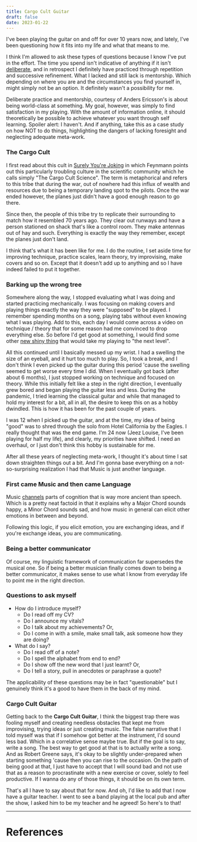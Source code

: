```yaml
---
title: Cargo Cult Guitar
draft: false
date: 2023-01-22
---
```


  

I've been playing the guitar on and off for over 10 years now, and lately, I've been questioning how it fits into my life and what that means to me.

I think I'm allowed to ask these types of questions because I know I've put in the effort. The time you spend isn't indicative of anything if it isn't [deliberate](https://www.annualreviews.org/doi/10.1146/annurev.psych.47.1.273), and in retrospect I definitely have practiced through repetition and successive refinement. What I lacked and still lack is mentorship. Which depending on where you are and the circumstances you find yourself in, might simply not be an option. It definitely wasn't a possibility for me.

Deliberate practice and mentorship, courtesy of Anders Ericsson's is about being world-class at something. My goal, however, was simply to find satisfaction in my playing. With the amount of information online, it should theoretically be possible to achieve whatever you want through self learning. 
Spoiler alert: I haven't. And if anything, take this as a case study on how NOT to do things, highlighting the dangers of lacking foresight and neglecting adequate meta-work. 
### The Cargo Cult
I first read about this cult in [Surely You're Joking](https://en.wikipedia.org/wiki/Surely_You%27re_Joking,_Mr._Feynman!)  in which Feynmann points out this particularly troubling culture in the scientific community which he calls simply "The Cargo Cult Science". The term is metaphorical and refers to this tribe that during the war, out of nowhere had this influx of wealth and resources due to being a temporary landing spot to the pilots. Once the war ended however, the planes just didn't have a good enough reason to go there. 

Since then, the people of this tribe try to replicate their surrounding to match how it resembled 70 years ago. They clear out runways and have a person stationed on shack that's like a control room. They make antennas out of hay and such. Everything is exactly the way they remember, except the planes just don't land.

I think that's what it has been like for me. I do the routine, I set aside time for improving technique, practice scales, learn theory, try improvising, make covers and so on. Except that it doesn't add up to anything and so I have indeed failed to put it together. 

### Barking up the wrong tree
Somewhere along the way, I stopped evaluating what I was doing and started practicing mechanically. I was focusing on making covers and playing things exactly the way they were "supposed" to be played. I remember spending months on a song, playing tabs without even knowing what I was playing. Add to this, each day I would come across a video on technique / theory that for some reason had me convinced to drop everything else. So before I'd get good at something, I would find some other [new shiny thing](https://wiki.debian.org/DontBreakDebian#Don.27t_suffer_from_Shiny_New_Stuff_Syndrome) that would take my playing to "the next level". 

All this continued until I basically messed up my wrist. I had a swelling the size of an eyeball, and it hurt too much to play. So, I took a break, and I don't think I even picked up the guitar during this period 'cause the swelling seemed to get worse every time I did. When I eventually got back (after about 6 months), I just stopped working on technique and focused on theory.  While this initially felt like a step in the right direction, I eventually grew bored and began playing the guitar less and less. During the pandemic, I tried learning the classical guitar and while that managed to hold my interest for a bit, all in all, the desire to keep this on as a hobby dwindled. This is how it has been for the past couple of years. 

I was 12 when I picked up the guitar, and at the time, my idea of being "good" was to shred through the solo from Hotel California by the Eagles. I really thought that was the end game. I'm 24 now (Jeez Louise, I've been playing for half my life), and clearly, my priorities have shifted. I need an overhaul, or I just don't think this hobby is sustainable for me.

After all these years of neglecting meta-work, I thought it's about time I sat down straighten things out a bit. And I'm gonna base everything on a not-so-surprising realization I had that Music is just another language. 

### First came Music and then came Language
Music [channels](https://neurosciencenews.com/theory-music-underlies-language-acquisition/ ) parts of cognition that is way more ancient than speech. Which is a pretty neat factoid in that it explains why a Major Chord sounds happy, a Minor Chord sounds sad, and how music in general can elicit other emotions in between and beyond.

Following this logic, if you elicit emotion, you are exchanging ideas, and if you're exchange ideas, you are communicating. 

### Being a better communicator
Of course, my linguistic framework of communication far supersedes the musical one. So if being a better musician finally comes down to being a better communicator, it makes sense to use what I know from everyday life to point me in the right direction. 

### Questions to ask myself
- How do I introduce myself?
	- Do I read off my CV?
	- Do I announce my vitals?
	- Do I talk about my achievements?
	Or,
	- Do I come in with a smile, make small talk, ask someone how they are doing? 
- What do I say?
	- Do I read off of a note?
	- Do I spell the alphabet from end to end?
	- Do I show off the new word that I just learnt?
	Or,
	- Do I tell a story, pull in anecdotes or paraphrase a quote? 

The applicability of these questions may be in fact "questionable" but I genuinely think it's a good to have them in the back of my mind. 

### Cargo Cult Guitar
Getting back to the **Cargo Cult Guitar**, I think the biggest trap there was fooling myself and creating needless obstacles that kept me from improvising, trying ideas or just creating music. The false narrative that I told myself was that if I somehow got better at the instrument, I'd sound less bad. Which in a correlative sense maybe true. But if the goal is to say, write a song. The best way to get good at that is to actually write a song. And as Robert Greene says, it's okay to be slightly under-prepared when starting something 'cause then you can rise to the occasion. On the path of being good at that, I just have to accept that I will sound bad and not use that as a reason to procrastinate with a new exercise or cover, solely to feel productive. If I wanna do any of those things, it should be on its own term.


That's all I have to say about that for now. And oh, I'd like to add that I now have a guitar teacher. I went to see a band playing at the local pub and after the show, I asked him to be my teacher and he agreed! So here's to that!

---
# References
